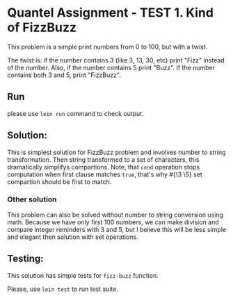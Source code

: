 # Quantel Assignment - TEST 1. Kind of FizzBuzz

This problem is a simple print numbers from 0 to 100, but with a twist.

The twist is: if the number contains 3 (like 3, 13, 30, etc) print "Fizz" instead of the number. Also, if the number contains 5 print "Buzz". If the number contains both 3 and 5, print "FizzBuzz". 


## Run

please use `lein run` command to check output.


## Solution:

This is simplest solution for FizzBuzz problem and involves number to string transformation. Then string transformed to a set of characters, this dramatically simplifys compartions. Note, that `cond` operation stops computation when first clause matches `true`, that's why #{\3 \5} set compartion should be first to match.

### Other solution

This problem can also be solved without number to string conversion using math. Because we have only first 100 numbers, we can make division and compare integer reminders with 3 and 5, but I believe this will be less simple and elegant then solution with set operations.


## Testing:

This solution has simple tests for `fizz-buzz` function.

Please, use `lein test` to run test suite.
